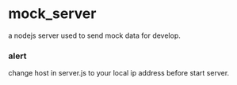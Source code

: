 # mock_server
a nodejs server used to send mock data for develop.

### alert
change host in server.js to your local ip address before start server.
